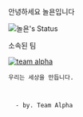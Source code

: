 안녕하세요 놀욘입니다

![놀욘's Status](https://github-readme-stats.vercel.app/api?username=noryonkr&show_icons=true)

</p>
소속된 팀<p>
  
  
  [![team alpha](https://github.com/team-alpha-kr/img/blob/main/alpha%20discord%20join%20banner.png)](https://alphakr.xyz)  


</p>
  <code>우리는 세상을 만듭니다.
  <p>
  - by. Team Alpha
  </code>
